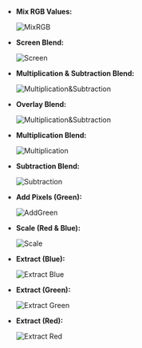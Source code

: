 
- **Mix RGB Values:** 

    ![MixRGB](https://github.com/opendatasurgeon/tgaImageProcessing/blob/main/description%20images/mixrgb.jpg)
    
- **Screen Blend:** 

    ![Screen](https://github.com/opendatasurgeon/tgaImageProcessing/blob/main/description%20images/screen.jpg)

- **Multiplication & Subtraction Blend:** 

    ![Multiplication&Subtraction](https://github.com/opendatasurgeon/tgaImageProcessing/blob/main/description%20images/multiplication_subtraction.jpg)

- **Overlay Blend:** 

    ![Multiplication&Subtraction](https://github.com/opendatasurgeon/tgaImageProcessing/blob/main/description%20images/overlay.jpg)

- **Multiplication Blend:** 

    ![Multiplication](https://github.com/opendatasurgeon/tgaImageProcessing/blob/main/description%20images/multiplication.jpg)

- **Subtraction Blend:** 

    ![Subtraction](https://github.com/opendatasurgeon/tgaImageProcessing/blob/main/description%20images/subtraction.jpg)
    
- **Add Pixels (Green):** 

    ![AddGreen](https://github.com/opendatasurgeon/tgaImageProcessing/blob/main/description%20images/addgreen.jpg)

- **Scale (Red & Blue):** 

    ![Scale](https://github.com/opendatasurgeon/tgaImageProcessing/blob/main/description%20images/scaleredblue.jpg)

- **Extract (Blue):** 

    ![Extract Blue](https://github.com/opendatasurgeon/tgaImageProcessing/blob/main/description%20images/extractblue.jpg)
    
- **Extract (Green):** 

    ![Extract Green](https://github.com/opendatasurgeon/tgaImageProcessing/blob/main/description%20images/extractgreen.jpg)

- **Extract (Red):** 

    ![Extract Red](https://github.com/opendatasurgeon/tgaImageProcessing/blob/main/description%20images/extractred.jpg)

